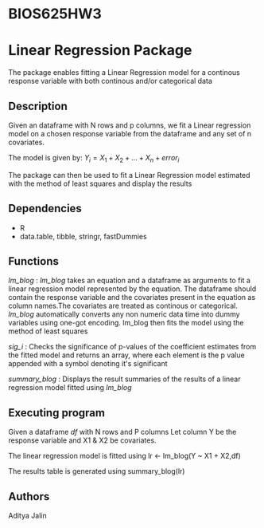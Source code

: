 # BIOS625HW3
# Linear Regression Package

The package enables fitting a Linear Regression model for a continous response variable with both continous and/or categorical data

## Description

Given an dataframe with N rows and p columns, we fit a Linear regression model on a chosen response variable from the dataframe and any set of n covariates. 

The model is given by:
$Y_i = X_1 + X_2 + ... + X_n + error_i$

The package can then be used to fit a Linear Regression model estimated with the method of least squares and display the results

## Dependencies

* R
* data.table, tibble, stringr, fastDummies

## Functions

*lm_blog* :
*lm_blog* takes an equation and a dataframe as arguments to fit a linear regression model represented by the equation.
The dataframe should contain the response variable and the covariates present in the equation as column names.The covariates are treated as continous or categorical. *lm_blog* automatically converts any non numeric data time into dummy variables using one-got encoding.
lm_blog then fits the model using the method of least squares

*sig_i* :
Checks the significance of p-values of the coefficient estimates from the fitted model and returns an array, where each element is the p value appended with a symbol denoting it's significant

*summary_blog* :
Displays the result summaries of the results of a linear regression model fitted using *lm_blog*

## Executing program
Given a dataframe *df* with N rows and P columns
Let column Y be the response variable and X1 & X2 be covariates. 

The linear regression model is fitted using
lr <- lm_blog(Y ~ X1 + X2,df)

The results table is generated using
summary_blog(lr)

## Authors

Aditya Jalin

